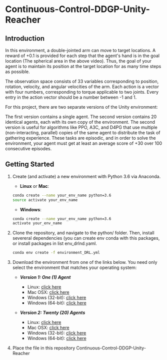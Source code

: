 # Continuous-Control-DDGP-Unity-Reacher

## Introduction 

In this environment, a double-jointed arm can move to target locations. A reward of +0.1 is provided for each step that the agent's hand is in the goal location (The spherical area in the above video). Thus, the goal of your agent is to maintain its position at the target location for as many time steps as possible.

The observation space consists of 33 variables corresponding to position, rotation, velocity, and angular velocities of the arm. Each action is a vector with four numbers, corresponding to torque applicable to two joints. Every entry in the action vector should be a number between -1 and 1.

For this project, there are two separate versions of the Unity environment:

The first version contains a single agent.
The second version contains 20 identical agents, each with its own copy of the environment.
The second version is useful for algorithms like PPO, A3C, and D4PG that use multiple (non-interacting, parallel) copies of the same agent to distribute the task of gathering experience. These tasks are episodic, and in order to solve the environment, your agent must get at least an average score of +30 over 100 consecutive episodes.

[image]: images/Reacher_Random.gif "Starting Point"

## Getting Started

1. Create (and activate) a new environment with Python 3.6 via Anaconda.

	- __Linux__ or __Mac__: 
	```bash
	conda create --name your_env_name python=3.6
	source activate your_env_name
	```
	- __Windows__: 
	```bash
	conda create --name your_env_name python=3.6 
	activate your_env_name
	```

2. Clone the repository, and navigate to the python/ folder. Then, install severeral dependencies (you can create env conda with this packages, or install packages in list env_drlnd.yaml.
	```bash
	conda env create -f environment_DRL.yml
	```

3. Download the environment from one of the links below. You need only select the environment that matches your operating system:

    - **_Version 1: One (1) Agent_**
        - Linux: [click here](https://s3-us-west-1.amazonaws.com/udacity-drlnd/P2/Reacher/one_agent/Reacher_Linux.zip)
        - Mac OSX: [click here](https://s3-us-west-1.amazonaws.com/udacity-drlnd/P2/Reacher/one_agent/Reacher.app.zip)
        - Windows (32-bit): [click here](https://s3-us-west-1.amazonaws.com/udacity-drlnd/P2/Reacher/one_agent/Reacher_Windows_x86.zip)
        - Windows (64-bit): [click here](https://s3-us-west-1.amazonaws.com/udacity-drlnd/P2/Reacher/one_agent/Reacher_Windows_x86_64.zip)

    - **_Version 2: Twenty (20) Agents_**
        - Linux: [click here](https://s3-us-west-1.amazonaws.com/udacity-drlnd/P2/Reacher/Reacher_Linux.zip)
        - Mac OSX: [click here](https://s3-us-west-1.amazonaws.com/udacity-drlnd/P2/Reacher/Reacher.app.zip)
        - Windows (32-bit): [click here](https://s3-us-west-1.amazonaws.com/udacity-drlnd/P2/Reacher/Reacher_Windows_x86.zip)
        - Windows (64-bit): [click here](https://s3-us-west-1.amazonaws.com/udacity-drlnd/P2/Reacher/Reacher_Windows_x86_64.zip)

4. Place the file in this repository Continuous-Control-DDGP-Unity-Reacher
